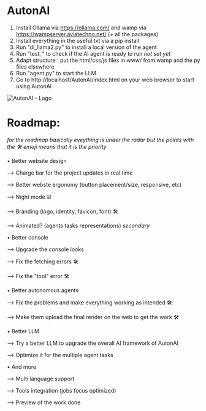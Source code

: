 # AutonAI
1. Install Ollama via https://ollama.com/ and wamp via https://wampserver.aviatechno.net/ (+ all the packages)
2. Install everything in the useful.txt via a pip install
3. Run "dl_llama2.py" to install a local version of the agent
4. Run "test_" to check if the AI agent is ready to run *not set yet*
5. Adapt structure : put the html/css/js files in www/ from wamp and the py files elsewhere
6. Run "agent.py" to start the LLM
7. Go to http://localhost/AutonAI/index.html on your web browser to start using AutonAI

![AutonAI - Logo](https://github.com/user-attachments/assets/a233199c-266d-45dd-be3c-118b1be7495e)

# Roadmap:
*for the roadmap basically eveything is under the radar but the points with the 🛠️ emoji means that it is the priority*

• Better website design

  --> Charge bar for the project updates in real time
  
  --> Better webste ergonomy (button placement/size, responsive, etc)
  
  --> Night mode ☑️
  
  --> Branding (logo, identity, favicon, font) 🛠️
  
  --> Animated? (agents tasks representations) *secondary*
  

• Better console

  --> Upgrade the console looks
  
  --> Fix the fetching errors 🛠️
  
  --> Fix the "tool" error 🛠️
  

• Better autonomous agents

  --> Fix the problems and make everything working as intended 🛠️
  
  --> Make them upload the final render on the web to get the work 🛠️
  

• Better LLM

  --> Try a better LLM to upgrade the overall AI framework of AutonAI
  
  --> Optimize it for the multiple agent tasks
  

• And more

--> Multi language support

--> Tools integration (jobs focus optimized)

--> Preview of the work done
